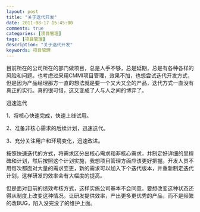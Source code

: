 ```yaml
---
layout: post
title: "关于迭代开发"
date: 2011-08-17 15:45:00
comments: true
categories: [项目管理]
tags: [项目管理]
description: "关于迭代开发"
keywords: 项目管理
---
```


目前所在的公司所在的部门做项目，总是人手不够，总是延期，总是有各种各样的风险和问题。也考虑过采用CMMI项目管理，效果不加，也想尝试迭代开发方式，但是因为产品经理那方一直的想法就是要一个又大又全的产品，迭代方式一直没有真正的实行。真的很可惜，这又变成了人与人之间的博弈了。

迅速迭代

1、将核心快速完成，快速上线试用。

2、准备非核心需求的后续计划，迅速迭代。

3、充分关注用户和环境变化，迅速改进。

按照快速迭代的方式，将需求区分出核心需求和非核心需求，并制定好详细的里程碑和计划，然后按照这个计划实施，我想项目管理方面应该更好把握。开发人员不用每次都面对大量的需求变更，新的需求可以加入下个迭代版本，并重新制定迭代计划，这样研发的效率会有大幅度的提高。

但是面对目前的绩效考核方式，这样实施公司基本不会同意。要想改变这种状态还得从制度上改变这种情况。让研发提供效率，产出更多更优秀的产品，而不是频繁的改BUG，陷入没完没了的维护上面。
